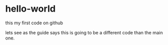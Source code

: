 # hello-world
this my first code on github

lets see as the guide says this is going to be a different code than the main one.
